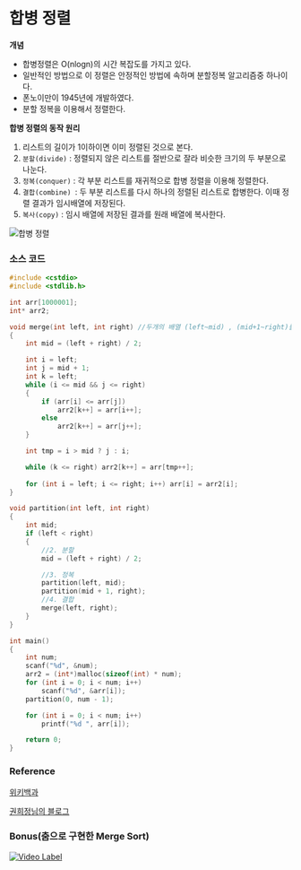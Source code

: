 # 합병 정렬

**개념**  

- 합병정렬은 O(nlogn)의 시간 복잡도를 가지고 있다.
- 일반적인 방법으로 이 정렬은 안정적인 방법에 속하며 분할정복 알고리즘중 하나이다.
- 폰노이만이 1945년에 개발하였다.
- 분할 정복을 이용해서 정렬한다.

**합병 정렬의 동작 원리**  

1. 리스트의 길이가 1이하이면 이미 정렬된 것으로 본다.
2. `분할(divide)` : 정렬되지 않은 리스트를 절반으로 잘라 비슷한 크기의 두 부분으로 나눈다.
3. `정복(conquer)` : 각 부분 리스트를 재귀적으로 합병 정렬을 이용해 정렬한다.
4. `결합(combine) `: 두 부분 리스트를 다시 하나의 정렬된 리스트로 합병한다. 이때 정렬 결과가 임시배열에 저장된다.
5. `복사(copy)` : 임시 배열에 저장된 결과를 원래 배열에 복사한다.

![합병 정렬](https://upload.wikimedia.org/wikipedia/commons/c/cc/Merge-sort-example-300px.gif)  

### 소스 코드

```c
#include <cstdio>
#include <stdlib.h>

int arr[1000001];
int* arr2;

void merge(int left, int right) //두개의 배열 (left~mid) , (mid+1~right)를 비교해 한칸씩비교하여 arr2로 걸러낸다. 걸러낸 배열의 자리수를 증가
{
	int mid = (left + right) / 2;

	int i = left;
	int j = mid + 1;
	int k = left;
	while (i <= mid && j <= right)
	{
		if (arr[i] <= arr[j])
			arr2[k++] = arr[i++];
		else
			arr2[k++] = arr[j++];
	}

	int tmp = i > mid ? j : i;

	while (k <= right) arr2[k++] = arr[tmp++];
	
	for (int i = left; i <= right; i++) arr[i] = arr2[i];
}

void partition(int left, int right)
{
	int mid;
	if (left < right)
	{
		//2. 분할
		mid = (left + right) / 2;

		//3. 정복
		partition(left, mid);
		partition(mid + 1, right);
		//4. 결합
		merge(left, right);
	}
}

int main()
{
	int num;
	scanf("%d", &num);
	arr2 = (int*)malloc(sizeof(int) * num);
	for (int i = 0; i < num; i++)
		scanf("%d", &arr[i]);
	partition(0, num - 1);

	for (int i = 0; i < num; i++)
		printf("%d ", arr[i]);

	return 0;
}
```

### Reference

[위키백과](https://ko.wikipedia.org/wiki/합병_정렬)

[권희정님의 블로그](https://gmlwjd9405.github.io/2018/05/08/algorithm-merge-sort.html)

### Bonus(춤으로 구현한 Merge Sort)

[![Video Label](http://img.youtube.com/vi/XaqR3G_NVoo/0.jpg)](https://www.youtube.com/watch?v=ywWBy6J5gz8)

